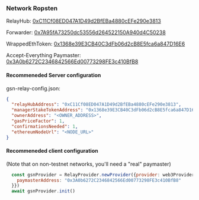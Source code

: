 ### Network Ropsten

RelayHub: [0xC11Cf08ED047A1D49d2BfEBa4880cEFe290e3813](https://ropsten.etherscan.io/address/0xC11Cf08ED047A1D49d2BfEBa4880cEFe290e3813)

Forwarder: [0x7A95fA73250dc53556d264522150A940d4C50238](https://ropsten.etherscan.io/address/0x7A95fA73250dc53556d264522150A940d4C50238)

WrappedEthToken: [0x1368e39E3CB40C3dFb06d2cB8E5fca6a847D16E6](https://ropsten.etherscan.io/address/0x1368e39E3CB40C3dFb06d2cB8E5fca6a847D16E6)

Accept-Everything Paymaster: [0x3A0b6272C2346842566Ed00773298FE3c410BfB8](https://ropsten.etherscan.io/address/0x3A0b6272C2346842566Ed00773298FE3c410BfB8)

#### Recommeneded Server configuration
gsn-relay-config.json:
```json
{
  "relayHubAddress": "0xC11Cf08ED047A1D49d2BfEBa4880cEFe290e3813",
  "managerStakeTokenAddress": "0x1368e39E3CB40C3dFb06d2cB8E5fca6a847D16E6",
  "ownerAddress": "<OWNER_ADDRESS>",
  "gasPriceFactor": 1,
  "confirmationsNeeded": 1,
  "ethereumNodeUrl": "<NODE_URL>"
}
```

#### Recommeneded client configuration
(Note that on non-testnet networks, you'll need a "real" paymaster)
```js
  const gsnProvider = RelayProvider.newProvider({provider: web3Provider, config: {
    paymasterAddress: "0x3A0b6272C2346842566Ed00773298FE3c410BfB8"
  }})
  await gsnProvider.init()
```

